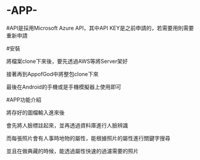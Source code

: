 # -APP-
#API是採用Microsoft Azure API，其中API KEY是之前申請的，若需要用則需要重新申請


#安裝

將檔案clone下來後，要先透過AWS等將Server架好

接著再到AppofGod中將整包clone下來

最後在Android的手機或是手機模擬器上使用即可


#APP功能介紹

將存好的圖檔輸入進來後

會先將人臉標註起來，並再透過資料庫進行人臉辨識

而每張照片會有人事時地物的屬性，能根據照片的屬性進行關鍵字搜尋

並且在做典藏的時候，能透過屬性快速的過濾需要的照片
